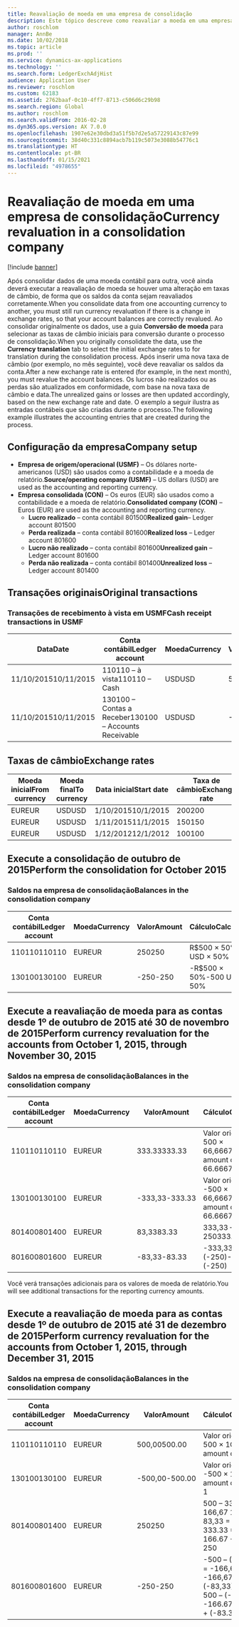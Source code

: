 ```yaml
---
title: Reavaliação de moeda em uma empresa de consolidação
description: Este tópico descreve como reavaliar a moeda em uma empresa de consolidação.
author: roschlom
manager: AnnBe
ms.date: 10/02/2018
ms.topic: article
ms.prod: ''
ms.service: dynamics-ax-applications
ms.technology: ''
ms.search.form: LedgerExchAdjHist
audience: Application User
ms.reviewer: roschlom
ms.custom: 62183
ms.assetid: 2762baaf-0c10-4ff7-8713-c506d6c29b98
ms.search.region: Global
ms.author: roschlom
ms.search.validFrom: 2016-02-28
ms.dyn365.ops.version: AX 7.0.0
ms.openlocfilehash: 1907e62e30dbd3a51f5b7d2e5a57229143c87e99
ms.sourcegitcommit: 38d40c331c8894acb7b119c5073e3088b54776c1
ms.translationtype: HT
ms.contentlocale: pt-BR
ms.lasthandoff: 01/15/2021
ms.locfileid: "4978655"
---
```

# <a name="currency-revaluation-in-a-consolidation-company"></a><span data-ttu-id="b8b3f-103">Reavaliação de moeda em uma empresa de consolidação</span><span class="sxs-lookup"><span data-stu-id="b8b3f-103">Currency revaluation in a consolidation company</span></span>

[!include [banner](../includes/banner.md)]

<span data-ttu-id="b8b3f-104">Após consolidar dados de uma moeda contábil para outra, você ainda deverá executar a reavaliação de moeda se houver uma alteração em taxas de câmbio, de forma que os saldos da conta sejam reavaliados corretamente.</span><span class="sxs-lookup"><span data-stu-id="b8b3f-104">When you consolidate data from one accounting currency to another, you must still run currency revaluation if there is a change in exchange rates, so that your account balances  are correctly revalued.</span></span> <span data-ttu-id="b8b3f-105">Ao consolidar originalmente os dados, use a guia **Conversão de moeda** para selecionar as taxas de câmbio iniciais para conversão durante o processo de consolidação.</span><span class="sxs-lookup"><span data-stu-id="b8b3f-105">When you originally consolidate the data, use the **Currency translation** tab to select the initial exchange rates to for translation during the consolidation process.</span></span> <span data-ttu-id="b8b3f-106">Após inserir uma nova taxa de câmbio (por exemplo, no mês seguinte), você deve reavaliar os saldos da conta.</span><span class="sxs-lookup"><span data-stu-id="b8b3f-106">After a new exchange rate is entered (for example, in the next month), you must revalue the account balances.</span></span> <span data-ttu-id="b8b3f-107">Os lucros não realizados ou as perdas são atualizados em conformidade, com base na nova taxa de câmbio e data.</span><span class="sxs-lookup"><span data-stu-id="b8b3f-107">The unrealized gains or losses are then updated accordingly, based on the new exchange rate and date.</span></span> <span data-ttu-id="b8b3f-108">O exemplo a seguir ilustra as entradas contábeis que são criadas durante o processo.</span><span class="sxs-lookup"><span data-stu-id="b8b3f-108">The following example illustrates the accounting entries that are created during the process.</span></span>

## <a name="company-setup"></a><span data-ttu-id="b8b3f-109">Configuração da empresa</span><span class="sxs-lookup"><span data-stu-id="b8b3f-109">Company setup</span></span>
-   <span data-ttu-id="b8b3f-110">**Empresa de origem/operacional (USMF)** – Os dólares norte-americanos (USD) são usados como a contabilidade e a moeda de relatório.</span><span class="sxs-lookup"><span data-stu-id="b8b3f-110">**Source/operating company (USMF)** – US dollars (USD) are used as the accounting and reporting currency.</span></span>
-   <span data-ttu-id="b8b3f-111">**Empresa consolidada (CON)** – Os euros (EUR) são usados como a contabilidade e a moeda de relatório.</span><span class="sxs-lookup"><span data-stu-id="b8b3f-111">**Consolidated company (CON)** – Euros (EUR) are used as the accounting and reporting currency.</span></span>
    -   <span data-ttu-id="b8b3f-112">**Lucro realizado** – conta contábil 801500</span><span class="sxs-lookup"><span data-stu-id="b8b3f-112">**Realized gain**– Ledger account 801500</span></span>
    -   <span data-ttu-id="b8b3f-113">**Perda realizada** – conta contábil 801600</span><span class="sxs-lookup"><span data-stu-id="b8b3f-113">**Realized loss** – Ledger account 801600</span></span>
    -   <span data-ttu-id="b8b3f-114">**Lucro não realizado** – conta contábil 801600</span><span class="sxs-lookup"><span data-stu-id="b8b3f-114">**Unrealized gain** – Ledger account 801600</span></span>
    -   <span data-ttu-id="b8b3f-115">**Perda não realizada** – conta contábil 801400</span><span class="sxs-lookup"><span data-stu-id="b8b3f-115">**Unrealized loss** – Ledger account 801400</span></span>

## <a name="original-transactions"></a><span data-ttu-id="b8b3f-116">Transações originais</span><span class="sxs-lookup"><span data-stu-id="b8b3f-116">Original transactions</span></span>
### <a name="cash-receipt-transactions-in-usmf"></a><span data-ttu-id="b8b3f-117">Transações de recebimento à vista em USMF</span><span class="sxs-lookup"><span data-stu-id="b8b3f-117">Cash receipt transactions in USMF</span></span>

| <span data-ttu-id="b8b3f-118">Data</span><span class="sxs-lookup"><span data-stu-id="b8b3f-118">Date</span></span>       | <span data-ttu-id="b8b3f-119">Conta contábil</span><span class="sxs-lookup"><span data-stu-id="b8b3f-119">Ledger account</span></span>               | <span data-ttu-id="b8b3f-120">Moeda</span><span class="sxs-lookup"><span data-stu-id="b8b3f-120">Currency</span></span> | <span data-ttu-id="b8b3f-121">Valor</span><span class="sxs-lookup"><span data-stu-id="b8b3f-121">Amount</span></span> |
|------------|------------------------------|----------|--------|
| <span data-ttu-id="b8b3f-122">11/10/2015</span><span class="sxs-lookup"><span data-stu-id="b8b3f-122">10/11/2015</span></span> | <span data-ttu-id="b8b3f-123">110110 – à vista</span><span class="sxs-lookup"><span data-stu-id="b8b3f-123">110110 – Cash</span></span>                | <span data-ttu-id="b8b3f-124">USD</span><span class="sxs-lookup"><span data-stu-id="b8b3f-124">USD</span></span>      | <span data-ttu-id="b8b3f-125">500</span><span class="sxs-lookup"><span data-stu-id="b8b3f-125">500</span></span>    |
| <span data-ttu-id="b8b3f-126">11/10/2015</span><span class="sxs-lookup"><span data-stu-id="b8b3f-126">10/11/2015</span></span> | <span data-ttu-id="b8b3f-127">130100 – Contas a Receber</span><span class="sxs-lookup"><span data-stu-id="b8b3f-127">130100 – Accounts Receivable</span></span> | <span data-ttu-id="b8b3f-128">USD</span><span class="sxs-lookup"><span data-stu-id="b8b3f-128">USD</span></span>      | <span data-ttu-id="b8b3f-129">-500</span><span class="sxs-lookup"><span data-stu-id="b8b3f-129">-500</span></span>   |

## <a name="exchange-rates"></a><span data-ttu-id="b8b3f-130">Taxas de câmbio</span><span class="sxs-lookup"><span data-stu-id="b8b3f-130">Exchange rates</span></span>

| <span data-ttu-id="b8b3f-131">Moeda inicial</span><span class="sxs-lookup"><span data-stu-id="b8b3f-131">From currency</span></span> | <span data-ttu-id="b8b3f-132">Moeda final</span><span class="sxs-lookup"><span data-stu-id="b8b3f-132">To currency</span></span> | <span data-ttu-id="b8b3f-133">Data inicial</span><span class="sxs-lookup"><span data-stu-id="b8b3f-133">Start date</span></span> | <span data-ttu-id="b8b3f-134">Taxa de câmbio</span><span class="sxs-lookup"><span data-stu-id="b8b3f-134">Exchange rate</span></span> |
|---------------|-------------|------------|---------------|
| <span data-ttu-id="b8b3f-135">EUR</span><span class="sxs-lookup"><span data-stu-id="b8b3f-135">EUR</span></span>           | <span data-ttu-id="b8b3f-136">USD</span><span class="sxs-lookup"><span data-stu-id="b8b3f-136">USD</span></span>         | <span data-ttu-id="b8b3f-137">1/10/2015</span><span class="sxs-lookup"><span data-stu-id="b8b3f-137">10/1/2015</span></span>  | <span data-ttu-id="b8b3f-138">200</span><span class="sxs-lookup"><span data-stu-id="b8b3f-138">200</span></span>           |
| <span data-ttu-id="b8b3f-139">EUR</span><span class="sxs-lookup"><span data-stu-id="b8b3f-139">EUR</span></span>           | <span data-ttu-id="b8b3f-140">USD</span><span class="sxs-lookup"><span data-stu-id="b8b3f-140">USD</span></span>         | <span data-ttu-id="b8b3f-141">1/11/2015</span><span class="sxs-lookup"><span data-stu-id="b8b3f-141">11/1/2015</span></span>  | <span data-ttu-id="b8b3f-142">150</span><span class="sxs-lookup"><span data-stu-id="b8b3f-142">150</span></span>           |
| <span data-ttu-id="b8b3f-143">EUR</span><span class="sxs-lookup"><span data-stu-id="b8b3f-143">EUR</span></span>           | <span data-ttu-id="b8b3f-144">USD</span><span class="sxs-lookup"><span data-stu-id="b8b3f-144">USD</span></span>         | <span data-ttu-id="b8b3f-145">1/12/2012</span><span class="sxs-lookup"><span data-stu-id="b8b3f-145">12/1/2012</span></span>  | <span data-ttu-id="b8b3f-146">100</span><span class="sxs-lookup"><span data-stu-id="b8b3f-146">100</span></span>           |

## <a name="perform-the-consolidation-for-october-2015"></a><span data-ttu-id="b8b3f-147">Execute a consolidação de outubro de 2015</span><span class="sxs-lookup"><span data-stu-id="b8b3f-147">Perform the consolidation for October 2015</span></span>
### <a name="balances-in-the-consolidation-company"></a><span data-ttu-id="b8b3f-148">Saldos na empresa de consolidação</span><span class="sxs-lookup"><span data-stu-id="b8b3f-148">Balances in the consolidation company</span></span>

| <span data-ttu-id="b8b3f-149">Conta contábil</span><span class="sxs-lookup"><span data-stu-id="b8b3f-149">Ledger account</span></span> | <span data-ttu-id="b8b3f-150">Moeda</span><span class="sxs-lookup"><span data-stu-id="b8b3f-150">Currency</span></span> | <span data-ttu-id="b8b3f-151">Valor</span><span class="sxs-lookup"><span data-stu-id="b8b3f-151">Amount</span></span> | <span data-ttu-id="b8b3f-152">Cálculo</span><span class="sxs-lookup"><span data-stu-id="b8b3f-152">Calculation</span></span>    |
|----------------|----------|--------|----------------|
| <span data-ttu-id="b8b3f-153">110110</span><span class="sxs-lookup"><span data-stu-id="b8b3f-153">110110</span></span>         | <span data-ttu-id="b8b3f-154">EUR</span><span class="sxs-lookup"><span data-stu-id="b8b3f-154">EUR</span></span>      | <span data-ttu-id="b8b3f-155">250</span><span class="sxs-lookup"><span data-stu-id="b8b3f-155">250</span></span>    | <span data-ttu-id="b8b3f-156">R$500 × 50%</span><span class="sxs-lookup"><span data-stu-id="b8b3f-156">500 USD × 50%</span></span>  |
| <span data-ttu-id="b8b3f-157">130100</span><span class="sxs-lookup"><span data-stu-id="b8b3f-157">130100</span></span>         | <span data-ttu-id="b8b3f-158">EUR</span><span class="sxs-lookup"><span data-stu-id="b8b3f-158">EUR</span></span>      | <span data-ttu-id="b8b3f-159">-250</span><span class="sxs-lookup"><span data-stu-id="b8b3f-159">-250</span></span>   | <span data-ttu-id="b8b3f-160">-R$500 × 50%</span><span class="sxs-lookup"><span data-stu-id="b8b3f-160">-500 USD × 50%</span></span> |

## <a name="perform-currency-revaluation-for-the-accounts-from-october-1-2015-through-november-30-2015"></a><span data-ttu-id="b8b3f-161">Execute a reavaliação de moeda para as contas desde 1º de outubro de 2015 até 30 de novembro de 2015</span><span class="sxs-lookup"><span data-stu-id="b8b3f-161">Perform currency revaluation for the accounts from October 1, 2015, through November 30, 2015</span></span>
### <a name="balances-in-the-consolidation-company"></a><span data-ttu-id="b8b3f-162">Saldos na empresa de consolidação</span><span class="sxs-lookup"><span data-stu-id="b8b3f-162">Balances in the consolidation company</span></span>

| <span data-ttu-id="b8b3f-163">Conta contábil</span><span class="sxs-lookup"><span data-stu-id="b8b3f-163">Ledger account</span></span> | <span data-ttu-id="b8b3f-164">Moeda</span><span class="sxs-lookup"><span data-stu-id="b8b3f-164">Currency</span></span> | <span data-ttu-id="b8b3f-165">Valor</span><span class="sxs-lookup"><span data-stu-id="b8b3f-165">Amount</span></span>  | <span data-ttu-id="b8b3f-166">Cálculo</span><span class="sxs-lookup"><span data-stu-id="b8b3f-166">Calculation</span></span>                        |
|----------------|----------|---------|------------------------------------|
| <span data-ttu-id="b8b3f-167">110110</span><span class="sxs-lookup"><span data-stu-id="b8b3f-167">110110</span></span>         | <span data-ttu-id="b8b3f-168">EUR</span><span class="sxs-lookup"><span data-stu-id="b8b3f-168">EUR</span></span>      | <span data-ttu-id="b8b3f-169">333.33</span><span class="sxs-lookup"><span data-stu-id="b8b3f-169">333.33</span></span>  | <span data-ttu-id="b8b3f-170">Valor original de 500 × 66,6667%</span><span class="sxs-lookup"><span data-stu-id="b8b3f-170">Original amount of 500 × 66.6667%</span></span>  |
| <span data-ttu-id="b8b3f-171">130100</span><span class="sxs-lookup"><span data-stu-id="b8b3f-171">130100</span></span>         | <span data-ttu-id="b8b3f-172">EUR</span><span class="sxs-lookup"><span data-stu-id="b8b3f-172">EUR</span></span>      | <span data-ttu-id="b8b3f-173">-333,33</span><span class="sxs-lookup"><span data-stu-id="b8b3f-173">-333.33</span></span> | <span data-ttu-id="b8b3f-174">Valor original de -500 × 66,6667%</span><span class="sxs-lookup"><span data-stu-id="b8b3f-174">Original amount of -500 × 66.6667%</span></span> |
| <span data-ttu-id="b8b3f-175">801400</span><span class="sxs-lookup"><span data-stu-id="b8b3f-175">801400</span></span>         | <span data-ttu-id="b8b3f-176">EUR</span><span class="sxs-lookup"><span data-stu-id="b8b3f-176">EUR</span></span>      | <span data-ttu-id="b8b3f-177">83,33</span><span class="sxs-lookup"><span data-stu-id="b8b3f-177">83.33</span></span>   | <span data-ttu-id="b8b3f-178">333,33 – 250</span><span class="sxs-lookup"><span data-stu-id="b8b3f-178">333.33 – 250</span></span>                       |
| <span data-ttu-id="b8b3f-179">801600</span><span class="sxs-lookup"><span data-stu-id="b8b3f-179">801600</span></span>         | <span data-ttu-id="b8b3f-180">EUR</span><span class="sxs-lookup"><span data-stu-id="b8b3f-180">EUR</span></span>      | <span data-ttu-id="b8b3f-181">-83,33</span><span class="sxs-lookup"><span data-stu-id="b8b3f-181">-83.33</span></span>  | <span data-ttu-id="b8b3f-182">-333,33 – (-250)</span><span class="sxs-lookup"><span data-stu-id="b8b3f-182">-333.33 – (-250)</span></span>                   |

<span data-ttu-id="b8b3f-183">Você verá transações adicionais para os valores de moeda de relatório.</span><span class="sxs-lookup"><span data-stu-id="b8b3f-183">You will see additional transactions for the reporting currency amounts.</span></span>

## <a name="perform-currency-revaluation-for-the-accounts-from-october-1-2015-through-december-31-2015"></a><span data-ttu-id="b8b3f-184">Execute a reavaliação de moeda para as contas desde 1º de outubro de 2015 até 31 de dezembro de 2015</span><span class="sxs-lookup"><span data-stu-id="b8b3f-184">Perform currency revaluation for the accounts from October 1, 2015, through December 31, 2015</span></span>
### <a name="balances-in-the-consolidation-company"></a><span data-ttu-id="b8b3f-185">Saldos na empresa de consolidação</span><span class="sxs-lookup"><span data-stu-id="b8b3f-185">Balances in the consolidation company</span></span>

| <span data-ttu-id="b8b3f-186">Conta contábil</span><span class="sxs-lookup"><span data-stu-id="b8b3f-186">Ledger account</span></span> | <span data-ttu-id="b8b3f-187">Moeda</span><span class="sxs-lookup"><span data-stu-id="b8b3f-187">Currency</span></span> | <span data-ttu-id="b8b3f-188">Valor</span><span class="sxs-lookup"><span data-stu-id="b8b3f-188">Amount</span></span>  | <span data-ttu-id="b8b3f-189">Cálculo</span><span class="sxs-lookup"><span data-stu-id="b8b3f-189">Calculation</span></span>                                          |
|----------------|----------|---------|------------------------------------------------------|
| <span data-ttu-id="b8b3f-190">110110</span><span class="sxs-lookup"><span data-stu-id="b8b3f-190">110110</span></span>         | <span data-ttu-id="b8b3f-191">EUR</span><span class="sxs-lookup"><span data-stu-id="b8b3f-191">EUR</span></span>      | <span data-ttu-id="b8b3f-192">500,00</span><span class="sxs-lookup"><span data-stu-id="b8b3f-192">500.00</span></span>  | <span data-ttu-id="b8b3f-193">Valor original de 500 × 1</span><span class="sxs-lookup"><span data-stu-id="b8b3f-193">Original amount of 500 × 1</span></span>                           |
| <span data-ttu-id="b8b3f-194">130100</span><span class="sxs-lookup"><span data-stu-id="b8b3f-194">130100</span></span>         | <span data-ttu-id="b8b3f-195">EUR</span><span class="sxs-lookup"><span data-stu-id="b8b3f-195">EUR</span></span>      | <span data-ttu-id="b8b3f-196">-500,00</span><span class="sxs-lookup"><span data-stu-id="b8b3f-196">-500.00</span></span> | <span data-ttu-id="b8b3f-197">Valor original de -500 × 1</span><span class="sxs-lookup"><span data-stu-id="b8b3f-197">Original amount of -500 × 1</span></span>                          |
| <span data-ttu-id="b8b3f-198">801400</span><span class="sxs-lookup"><span data-stu-id="b8b3f-198">801400</span></span>         | <span data-ttu-id="b8b3f-199">EUR</span><span class="sxs-lookup"><span data-stu-id="b8b3f-199">EUR</span></span>      | <span data-ttu-id="b8b3f-200">250</span><span class="sxs-lookup"><span data-stu-id="b8b3f-200">250</span></span>     | <span data-ttu-id="b8b3f-201">500 – 333,33 = 166,67 166,67 + 83,33 = 250</span><span class="sxs-lookup"><span data-stu-id="b8b3f-201">500 – 333.33 = 166.67 166.67 + 83.33 = 250</span></span>           |
| <span data-ttu-id="b8b3f-202">801600</span><span class="sxs-lookup"><span data-stu-id="b8b3f-202">801600</span></span>         | <span data-ttu-id="b8b3f-203">EUR</span><span class="sxs-lookup"><span data-stu-id="b8b3f-203">EUR</span></span>      | <span data-ttu-id="b8b3f-204">-250</span><span class="sxs-lookup"><span data-stu-id="b8b3f-204">-250</span></span>    | <span data-ttu-id="b8b3f-205">-500 – (-333,33) = -166,67 -166,67 + (-83,33) = -250</span><span class="sxs-lookup"><span data-stu-id="b8b3f-205">-500 – (-333.33) = -166.67 -166.67 + (-83.33) = -250</span></span> |





